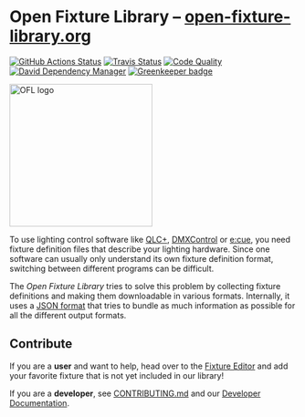 # Open Fixture Library – <a href="https://open-fixture-library.org/">open-fixture-library.org</a>

[![GitHub Actions Status](https://github.com/OpenLightingProject/open-fixture-library/workflows/Test/badge.svg)](https://github.com/OpenLightingProject/open-fixture-library/actions)
[![Travis Status](https://img.shields.io/travis/OpenLightingProject/open-fixture-library/master.svg?label=Travis&logo=travis-ci&logoColor=white)](https://travis-ci.org/OpenLightingProject/open-fixture-library/branches)
[![Code Quality](https://api.codacy.com/project/badge/Grade/73096865e9f44a7bb246a318ffc8e68b)](https://www.codacy.com/app/FloEdelmann/open-fixture-library)
[![David Dependency Manager](https://img.shields.io/david/OpenLightingProject/open-fixture-library.svg)](https://david-dm.org/OpenLightingProject/open-fixture-library)
[![Greenkeeper badge](https://badges.greenkeeper.io/OpenLightingProject/open-fixture-library.svg)](https://greenkeeper.io/)

[<img alt="OFL logo" src="https://cdn.rawgit.com/OpenLightingProject/open-fixture-library/master/ui/static/ofl-logo.svg" width="250" />](ui/static/ofl-logo.svg)

To use lighting control software like [QLC+](https://www.qlcplus.org/), [DMXControl](https://www.dmxcontrol.org/) or [e:cue](https://www.osram.de/ecue/), you need fixture definition files that describe your lighting hardware. Since one software can usually only understand its own fixture definition format, switching between different programs can be difficult.

The *Open Fixture Library* tries to solve this problem by collecting fixture definitions and making them downloadable in various formats. Internally, it uses a [JSON format](docs/fixture-format.md) that tries to bundle as much information as possible for all the different output formats.


## Contribute

If you are a **user** and want to help, head over to the [Fixture Editor](https://open-fixture-library.org/fixture-editor) and add your favorite fixture that is not yet included in our library!

If you are a **developer**, see [CONTRIBUTING.md](docs/CONTRIBUTING.md) and our [Developer Documentation](docs/README.md).
